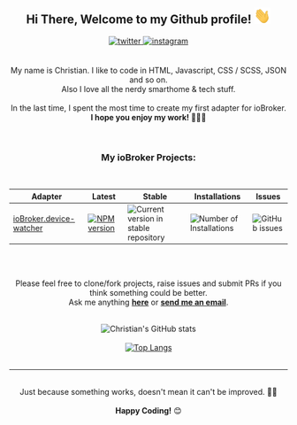 <div align="center">
<h2> Hi There, Welcome to my Github profile! <img src="assets/img/Hi.gif" width="30"></h2>
<a href="https://twitter.com/ciddi89" target="_blank">
<img src=https://img.shields.io/badge/twitter-%2300acee.svg?color=1DA1F2&style=for-the-badge&logo=twitter&logoColor=white alt=twitter style="margin-bottom: 5px;" />
</a>
<a href="https://instagram.com/christian_behrends_89" target="_blank">
<img src=https://img.shields.io/badge/instagram-%ff5851db.svg?color=C13584&style=for-the-badge&logo=instagram&logoColor=white alt=instagram style="margin-bottom: 5px;" />
</a>
<br />
<br />

My name is Christian. I like to code in HTML, Javascript, CSS / SCSS, JSON and so on.
<br />
Also I love all the nerdy smarthome & tech stuff.
<br />
<br />
In the last time, I spent the most time to create my first adapter for ioBroker.
<br />
**I hope you enjoy my work! 👨🏼‍💻**
<br />

<br />
<h3>My ioBroker Projects:</h3>
<br />

| Adapter                                                                       | Latest                                                                                                                            | Stable                                                                                           | Installations                                                                         | Issues                                                                                 |
| ----------------------------------------------------------------------------- | --------------------------------------------------------------------------------------------------------------------------------- | ------------------------------------------------------------------------------------------------ | ------------------------------------------------------------------------------------- | -------------------------------------------------------------------------------------- |
| [ioBroker.device-watcher](https://github.com/ciddi89/ioBroker.device-watcher) | [![NPM version](https://img.shields.io/npm/v/iobroker.device-watcher.svg)](https://www.npmjs.com/package/iobroker.device-watcher) | ![Current version in stable repository ](https://iobroker.live/badges/device-watcher-stable.svg) | ![Number of Installations](https://iobroker.live/badges/device-watcher-installed.svg) | ![GitHub issues](https://img.shields.io/github/issues/ciddi89/ioBroker.device-watcher) |

<br />
<br />

Please feel free to clone/fork projects, raise issues and submit PRs if you think something could be better.<br />
Ask me anything **[here](https://github.com/ciddi89/ciddi89/issues/new)** or <a href="mailto:mail@christian-behrends.de"><b>send me an email</b></a>.
<br />
<br />

![Christian's GitHub stats](https://github-readme-stats.vercel.app/api?username=ciddi89&show_icons=true&theme=onedark)
<br />
<br />
[![Top Langs](https://github-readme-stats.vercel.app/api/top-langs/?username=ciddi89&layout=compact&theme=onedark)](https://github.com/ciddi89/?tab=repositories)
<br />
<br />

---

<br />
Just because something works, doesn't mean it can't be improved. ☝🏼
<br />
<br />
  <b>Happy Coding!</b> 😊

</div>
